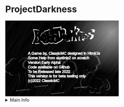 # ProjectDarkness<br/>
<!--![screenshot](screenshots/infoPAGE.png)<br/>-->
<img src = "screenshots/infoPAGE.png" width = "360" height = "240">
<details>
  <summary>Main Info</summary>
  <ul>
    <li>A game by, ClassicMC</li>
    <li>Made in Html Canvas and Js</li>
    <li>Made by, ClassicMC-Studios</li>
    <ul>
       <li>Play online at <a href = "https://projectdarkness.w3spaces.com">projectdarkness.w3spaces.com (Old version)</a> down until April 9 </li>
    </ul>
  </ul>
</details>
 
 
